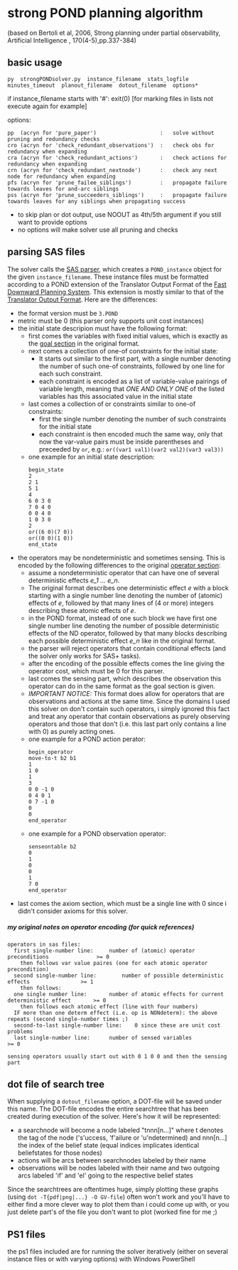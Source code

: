 # strong POND planning algorithm

(based on Bertoli et al, 2006, Strong planning under partial observability, Artificial Intelligence , 170(4-5),pp.337-384)

## basic usage
```
py  strongPONDsolver.py  instance_filename  stats_logfile  minutes_timeout  planout_filename  dotout_filename  options*
```
if instance_filename starts with '#': exit(0) [for marking files in lists not execute again for example]

options:
```
pp  (acryn for 'pure_paper')                    :   solve without pruning and redundancy checks
cro (acryn for 'check_redundant_observations')  :   check obs for redundancy when expanding
cra (acryn for 'check_redundant_actions')       :   check actions for redundancy when expanding
crn (acryn for 'check_redundant_nextnode')      :   check any next node for redundancy when expanding
pfs (acryn for 'prune_failee_siblings')         :   propagate failure towards leaves for and-arc siblings
pss (acryn for 'prune_succeeders_siblings')     :   propagate failure towards leaves for any siblings when propagating success
```

- to skip plan or dot output, use NOOUT as 4th/5th argument if you still want to provide options
- no options will make solver use all pruning and checks

## parsing SAS files

The solver calls the [SAS parser](SASparser.py), which creates a `POND_instance` object for the given `instance_filename`.
These instance files must be formatted according to a POND extension of the Translator Output Format
of the [Fast Downward Planning System](https://www.fast-downward.org/HomePage).
This extension is mostly similar to that of the [Translator Output Format](https://www.fast-downward.org/TranslatorOutputFormat).
Here are the differences:
- the format version must be `3.POND`
- metric must be 0 (this parser only supports unit cost instances)
- the initial state descripion must have the following format:
    - first comes the variables with fixed initial values, which is exactly as the
      [goal section](https://www.fast-downward.org/TranslatorOutputFormat#goal) in the original format.
    - next comes a collection of one-of constraints for the initial state:
    	- It starts out similar to the first part, with a single number denoting the number of such one-of constraints,
	  	  followed by one line for each such constraint.
		- each constraint is encoded as a list of variable-value pairings of variable length,
		  meaning that *ONE AND ONLY ONE* of the listed variables has this associated value in the initial state
	- last comes a collection of or constraints similar to one-of constraints:
		- first the single number denoting the number of such constraints for the initial state
		- each constraint is then encoded much the same way, only that now the var-value pairs must be inside parentheses
		  and preceeded by `or`, e.g.: `or((var1 val1)(var2 val2)(var3 val3))`
	- one example for an initial state description:
	  ```
	  begin_state
	  2
	  2 1
	  5 1
	  4
	  6 0 3 0
	  7 0 4 0
	  0 0 4 0
	  1 0 3 0
	  2
	  or((6 0)(7 0))
	  or((0 0)(1 0))
	  end_state
	  ```
- the operators may be nondeterministic and sometimes sensing. This is encoded by the following differences
  to the original [operator section](https://www.fast-downward.org/TranslatorOutputFormat#operator):
	- assume a nondeterministic operator that can have one of several deterministic effects *e_1 ... e_n*.
	- The original format describes one deterministic effect *e* with a block starting with a single number line denoting the number of
	  (atomic) effects of *e*, followed by that many lines of (4 or more) integers describing these atomic effects of *e*.
	- in the POND format, instead of one such block we have first one single number line denoting the number of possible deterministic effects
	  of the ND operator, followed by that many blocks describing each possible deterministic effect *e_n* like in the original format.
	- the parser will reject operators that contain conditional effects (and the solver only works for SAS+ tasks).
	- after the encoding of the possible effects comes the line giving the operator cost, which must be 0 for this parser.
	- last comes the sensing part, which describes the observation this operator can do in the same format as the goal section is given.
	- *IMPORTANT NOTICE:* This format does allow for operators that are observations and actions at the same time.
	  Since the domains I used this solver on don't contain such operators, i simply ignored this fact and treat any operator that contain
	  observations as purely observing operators and those that don't (i.e. this last part only contains a line with 0) as purely acting ones.
	- one example for a POND action perator:
	  ```
	  begin_operator
	  move-to-t b2 b1
	  1
	  1 0
	  1
	  3
	  0 0 -1 0
	  0 4 0 1
	  0 7 -1 0
	  0
	  0
	  end_operator
	  ```
	- one example for a POND observation operator:
	  ```
	  senseontable b2
	  0
	  1
	  0
	  0
	  1
	  7 0
	  end_operator
	  ```
- last comes the axiom section, which must be a single line with 0 since i didn't consider axioms for this solver.

##### my original notes on operator encoding (for quick references)

```
operators in sas files:
  first single-number line:		number of (atomic) operator preconditions				>= 0
    then follows var value paires (one for each atomic operator precondition)
  second single-number line:		number of possible deterministic effects				>= 1
    then follows:
  one single number line:		number of atomic effects for current deterministic effect		>= 0
    then follows each atomic effect (line with four numbers)
  IF more than one determ effect (i.e. op is NONdeterm): the above repeats (second single-number times ;)
  second-to-last single-number line:	0 since these are unit cost problems
  last single-number line:		number of sensed variables						>= 0

sensing operators usually start out with 0 1 0 0 and then the sensing part
```

## dot file of search tree

When supplying a `dotout_filename` option, a DOT-file will be saved under this name.
The DOT-file encodes the entire searchtree that has been created during execution of the solver.
Here's how it will be represented:
- a searchnode will become a node labeled "tnnn\[n...\]" where t denotes the tag of the node ('s'uccess, 'f'ailure or 'u'ndetermined)
  and nnn\[n...\] the index of the belief state (equal indices implicates identical beliefstates for those nodes)
- actions will be arcs between searchnodes labeled by their name
- observations will be nodes labeled with their name and two outgoing arcs labeled 'if' and 'el' going to the respective belief states

Since the searchtrees are oftentimes huge, simply plotting these graphs (using `dot -T{pdf|png|...} -O GV-file`) often won't work and
you'll have to either find a more clever way to plot them than i could come up with,
or you just delete part's of the file you don't want to plot (worked fine for me ;)

## PS1 files

the ps1 files included are for running the solver iteratively (either on several instance files or with varying options) with Windows PowerShell
